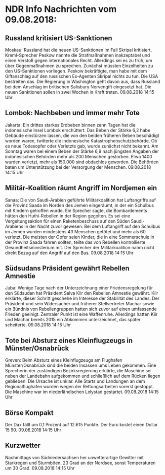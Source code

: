 # NDR Info Nachrichten vom 09.08.2018:


## Russland kritisiert US-Sanktionen
Moskau: Russland hat die neuen US-Sanktionen im Fall Skripal kritisiert. Kreml-Sprecher Peskow nannte die Strafmaßnahmen inakzeptabel und einen Verstoß gegen internationales Recht. Allerdings sei es zu früh, um über Gegenmaßnahmen zu sprechen. Zunächst müssten Einzelheiten zu den US-Sanktionen vorliegen. Peskow bekräftigte, man habe mit dem Giftanschlag auf den russischen Ex-Agenten Skripal nichts zu tun. Die USA bestreiten das. Die Regierung in Washington geht davon aus, dass Russland bei dem Anschlag im britischen Salisbury Nervengift eingesetzt hat. Die neuen Sanktionen sollen in zwei Wochen in Kraft treten. 09.08.2018 14:15 Uhr 

## Lombok: Nachbeben und immer mehr Tote
Jakarta: Ein drittes starkes Erdbeben binnen zehn Tagen hat die indonesische Insel Lombok erschüttert. Das Beben der Stärke 6,2 habe Gebäude einstürzen lassen, die von den beiden früheren Beben beschädigt worden waren, twitterte die indonesische Katastrophenschutzbehörde. Ob es neue Todesopfer oder Verletzte gab, wurde zunächst nicht bekannt. Am Sonntag waren bei einem Beben der Stärke 6,9	nach jüngsten Angaben der indonesischen Behörden mehr als 200 Menschen gestorben. Etwa 1400 wurden verletzt, mehr als 150.000 sind obdachlos geworden. Die Behörden baten um Unterstützung bei der Versorgung der Menschen. 09.08.2018 14:15 Uhr 

## Militär-Koalition räumt  Angriff im Nordjemen ein
Sanaa: Die von Saudi-Arabien geführte Militärkoalition hat Luftangriffe auf die Provinz Saada im Norden des Jemen eingeräumt, in der ein Schulbus mit Kindern getroffen wurde. Ein Sprecher sagte, die Bombardements hätten den Huthi-Rebellen in der Region gegolten. Es sei eine Vergeltungsaktion für einen Raketenbeschuss auf den Süden Saudi-Arabiens in der Nacht zuvor gewesen. Bei dem Luftangriff auf den Schulbus im Jemen wurden mindestens 43 Menschen getötet und mehr als 60 verletzt. Die meisten der Opfer seien Kinder, die in eine Sommerschule in der Provinz Saada fahren sollten, teilte das von Rebellen kontrollierte Gesundheitsministerium mit. Der Sprecher der Militärkoalition nahm nicht direkt Bezug auf den Angriff auf den Bus. 09.08.2018 14:15 Uhr 

## Südsudans Präsident gewährt Rebellen Amnestie
Juba: 	Wenige Tage nach der Unterzeichnung einer Friedensregelung für den Südsudan hat Präsident Salva Kiir den Rebellen Amnestie gewährt. Kiir erklärte, dieser Schritt geschehe im Interesse der Stabilität des Landes. Der Präsident und sein Widersacher und früherer Stellvertreter Machar sowie ein Bündnis von Rebellengruppen hatten sich zuvor auf einen umfassende Frieden geeinigt. Zentraler Punkt ist eine Waffenruhe. Allerdings hatten Kiir und Machar bereits 2015 ein Abkommen unterzeichnet, das später scheiterte. 09.08.2018 14:15 Uhr 

## Tote bei Absturz eines Kleinflugzeugs in Münster/Osnabrück
Greven: Beim Absturz eines Kleinflugzeugs am Flughafen Münster/Osnabrück sind die beiden Insassen ums Leben gekommen. Eine Sprecherin der zuständigen Bezirksregierung erklärte, die Maschine sei neben der Landebahn aufgekommen und schließlich auf dem Rücken liegen geblieben. Die Ursache ist unklar. Alle Starts und Landungen an dem Regionalflughafen wurden wegen der Rettungsarbeiten vorerst gestoppt. Die Maschine war im niederländischen Lelystad gestartet. 09.08.2018 14:15 Uhr 

## Börse Kompakt
Der Dax fällt um 0,1 Prozent auf 12.615 Punkte. Der Euro kostet einen Dollar 15 90. 09.08.2018 14:15 Uhr 

## Kurzwetter
Nachmittags von Südniedersachsen her unwetterartige Gewitter mit Starkregen und Sturmböen, 23 Grad an der Nordsee, sonst Temperaturen um 30 Grad. 09.08.2018 14:15 Uhr 
